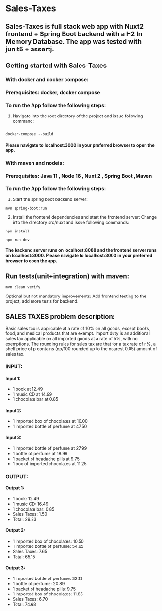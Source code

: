 
# Sales-Taxes
## Sales-Taxes is full stack web app with Nuxt2 frontend + Spring Boot backend with a H2 In Memory Database. The app was tested with junit5 + assertj. 

## Getting started with Sales-Taxes

### With docker and docker compose:

### Prerequisites: docker, docker compose

### To run the App follow the following steps:

1. Navigate into the root directory of the project and issue following command:
```

docker-compose --build

```
#### Please navigate to localhost:3000 in your preferred browser to open the app.

### With maven and nodejs:

### Prerequisites: Java 11 , Node 16 , Nuxt 2 , Spring Boot ,Maven

### To run the App follow the following steps:

1. Start the spring boot backend server:
```
mvn spring-boot:run 

```
2. Install the frontend dependencies and start the frontend server:
Change into the directory src/nuxt and issue following commands: 
 ```
npm install

```

 ```
npm run dev

```
#### The backend server runs on localhost:8088 and the frontend server runs on localhost:3000. Please navigate to localhost:3000 in your preferred browser to open the app.

## Run tests(unit+integration) with maven:
```
mvn clean verify

```

Optional but not mandatory improvements: Add frontend testing to the project, add more tests for backend.

## SALES TAXES problem description:
Basic sales tax is applicable at a rate of 10% on all goods, except books, food, and medical
products that are exempt. Import duty is an additional sales tax
applicable on all imported goods at a rate of 5%, with no exemptions.
The rounding rules for sales tax are that for a tax
rate of n%, a shelf price of p contains (np/100 rounded up to the nearest 0.05) amount of
sales tax.

### INPUT:
#### Input 1:
- 1 book at 12.49
- 1 music CD at 14.99
- 1 chocolate bar at 0.85
#### Input 2:
- 1 imported box of chocolates at 10.00
- 1 imported bottle of perfume at 47.50
#### Input 3:
- 1 imported bottle of perfume at 27.99
- 1 bottle of perfume at 18.99
- 1 packet of headache pills at 9.75
- 1 box of imported chocolates at 11.25

### OUTPUT:
#### Output 1:
- 1 book: 12.49
- 1 music CD: 16.49
- 1 chocolate bar: 0.85
- Sales Taxes: 1.50
- Total: 29.83
#### Output 2:
- 1 imported box of chocolates: 10.50
- 1 imported bottle of perfume: 54.65
- Sales Taxes: 7.65
- Total: 65.15
#### Output 3:
- 1 imported bottle of perfume: 32.19
- 1 bottle of perfume: 20.89
- 1 packet of headache pills: 9.75
- 1 imported box of chocolates: 11.85
- Sales Taxes: 6.70
- Total: 74.68


